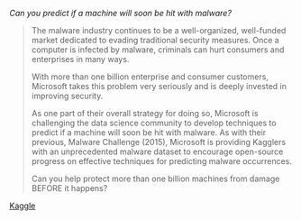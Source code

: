 ---
---

_Can you predict if a machine will soon be hit with malware?_

> The malware industry continues to be a well-organized, well-funded market dedicated to evading traditional security measures. Once a computer is infected by malware, criminals can hurt consumers and enterprises in many ways.
>
>With more than one billion enterprise and consumer customers, Microsoft takes this problem very seriously and is deeply invested in improving security.
>
>As one part of their overall strategy for doing so, Microsoft is challenging the data science community to develop techniques to predict if a machine will soon be hit with malware. As with their previous, Malware Challenge (2015), Microsoft is providing Kagglers with an unprecedented malware dataset to encourage open-source progress on effective techniques for predicting malware occurrences.
>
>Can you help protect more than one billion machines from damage BEFORE it happens?

[Kaggle](https://www.kaggle.com/c/microsoft-malware-prediction)

